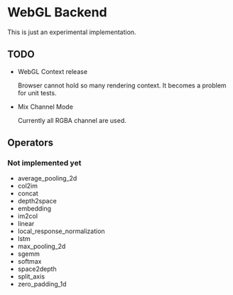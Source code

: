 # WebGL Backend

This is just an experimental implementation.

## TODO

- WebGL Context release 

    Browser cannot hold so many rendering context. It becomes a problem for unit tests.

- Mix Channel Mode

    Currently all RGBA channel are used.

## Operators

### Not implemented yet

- average_pooling_2d
- col2im
- concat
- depth2space
- embedding
- im2col
- linear
- local_response_normalization
- lstm
- max_pooling_2d
- sgemm
- softmax
- space2depth
- split_axis
- zero_padding_1d
